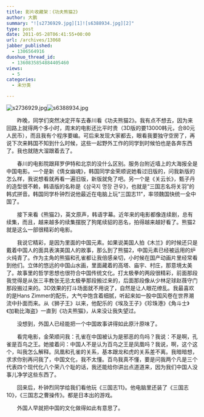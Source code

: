 ```yaml
---
title: 影片收藏架：《功夫熊猫2》
author: 大鹏
summary: "![s2736929.jpg][1]![s6388934.jpg][2]"
type: post
date: 2011-05-28T06:41:55+00:00
url: /archives/13068
jabber_published:
  - 1306564916
duoshuo_thread_id:
  - 1360835854884405460
views:
  - 5
categories:
  - 未分类

---
```

![s2736929.jpg][1]![s6388934.jpg][2]
  
　　昨晚，同学们突然决定开车去春川看《功夫熊猫2》。我有点不想去，因为来回路上就得两个多小时，周末的电影还比平时贵（3D版的要13000韩元，合80元人民币），而且我有个程序要编。可后来发现大家都去，眼看我要独守空房了，再说下次来韩国不知到什么时候，这些一起野外工作的同学到时候怕也是各奔东西了。我也就随大溜跟着去了。
  
　　春川的电影院跟拜罗伊特和北京的没什么区别。服务台附近墙上的大海报全是中国电影。一个是新《倩女幽魂》，韩国同学金荣顺说她看过旧版的，问我新版的怎么样，我说想看就再看一遍旧版，新版就免了吧。另一个是《关云长》，甄子丹的造型很不赖，韩语版的名称是《삼국지 명장 관우》，也就是“三国志名将关羽”的韩式拼音。韩国同学朴钟烈说他最近在电脑上玩“三国志11”，率领魏国快统一全中国了。
  
　　接下来看《熊猫2》，英文原声，韩语字幕。近年来的电影都像连续剧，总有续集，而且，越来越多的续集摆脱了狗尾续貂的恶名，拍得越来越好看了。熊猫2就是这么一部很精彩的电影。
  
　　我说它精彩，是因为里面的中国元素。如果说美国人拍《木兰》的时候还只是戴着中国人的面具表演美国人的故事，那么到了熊猫2，中国元素已经被运用的炉火纯青了。作为主角的熊猫和孔雀都让我倍感亲切，小时候在国产动画片里经常看到他们。立体的悠远的中国山水画，里面藏着的高塔、庙宇、村庄，那意境太美了。故事里的哲学思想也很符合中国传统文化。打太极拳的两段很精彩，前面那段我觉得是从张三丰教张无忌太极拳那段搬过来的，后面那段像从少林足球赵薇守门那段搬过来的。3D效果的打斗场面就不用说了，自然是让人眼花缭乱。我最喜欢的是Hans Zimmer的配乐，大气中饱含着细腻，听起来如一股中国风卷在世界潮流中扑面而来。从《狮子王》以来，他配乐的《埃及王子》《珍珠港》《角斗士》《加勒比海盗》一直到《功夫熊猫》，从来没让我失望过。
  
　　没想到，外国人已经能把一个中国故事讲得如此原汁原味了。
  
　　看完电影，金荣顺问我：孔雀在中国被认为是邪恶的鸟吗？我说：不是啊，孔雀是百鸟之王。她接着问：中国人不是认为百鸟之王是凤凰吗？我说，啊，这个这个，叫我怎么解释。凤凰和孔雀的关系，基本跟龙和虎的关系差不离。我暗暗想，求求你别再问我了，中国文化，我不太懂。百鸟我真不懂，要是问我两个凡是三个代表四个现代化八个荣八个耻的话，我还能给你讲出点道道来，因为我们中国人没事儿净学这些东西了。
  
　　回来后，朴钟烈同学给我们看他玩《三国志11》。他电脑里还装了《三国志10》，《三国志之曹操传》。都是日本出的游戏。
  
　　外国人早就把中国的文化做得如此有意思了。

 [1]: http://img3.douban.com/lpic/s2736929.jpg "s2736929.jpg"
 [2]: http://img3.douban.com/lpic/s6388934.jpg "s6388934.jpg"
